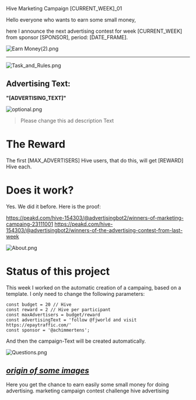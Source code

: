 Hive Marketing Campaign [CURRENT_WEEK]_01

Hello everyone who wants to earn some small money,

here I announce the next advertising contest for week [CURRENT_WEEK] from sponsor [SPONSOR], period: [DATE_FRAME].

![Earn Money(2).png](https://files.peakd.com/file/peakd-hive/achimmertens/AKAr2pK3Nw7DhpREEcx2yQ1dSe3BQ4KKDFLKAWjNL9Ni952afaaKuqX68gTapsB.png)

---

![Task_and_Rules.png](https://files.peakd.com/file/peakd-hive/achimmertens/AKe5wHrNamDx6RNtvzvqhB4qwg2qhZTGoEtwSPhfsuwSEJhTjSajgbDFC77j8pa.png)

## Advertising Text:
**"[ADVERTISING_TEXT]"**

![optional.png](https://files.peakd.com/file/peakd-hive/achimmertens/AKtSxwA38nJdyUdmvhncNmy6tW8CtYvXAw982Fh8BvMuxYgstc1eESWrwkNtsYn.png)

> Please change this ad description Text


# The Reward

The first [MAX_ADVERTISERS] Hive users, that do this, will get [REWARD] Hive each.


# Does it work?
Yes. We did it before. Here is the proof:

https://peakd.com/hive-154303/@advertisingbot2/winners-of-marketing-campaing-23111001
https://peakd.com/hive-154303/@advertisingbot2/winners-of-the-advertising-contest-from-last-week


![About.png](https://files.peakd.com/file/peakd-hive/achimmertens/AK299d4UG9ZMVqmPCk4bNmimT7nsX7e97oF5X92S4LFjZbapekr19HWa8BGonQF.png)

# Status of this project

This week I worked on the automatic creation of a campaing, based on a template. I only need to change the following parameters: 
```
const budget = 20 // Hive
const reward = 2 // Hive per participant
const maxAdvertisers = budget/reward
const advertisingText = 'follow @fjworld and visit https://epaytraffic.com/'
const sponsor = '@achimmertens';
```

And then the campaign-Text will be created automatically.

![Questions.png](https://files.peakd.com/file/peakd-hive/achimmertens/AKKRqJt1qnuNodPEACGiuC9iauEfvSWwo3w9ACbwELDzPg5VpvwJCsfsA8ptwYH.png)

*[origin of some images](https://photofunia.com/)*
---


Here you get the chance to earn easily some small money for doing advertising.
marketing campaign contest challenge hive advertising
